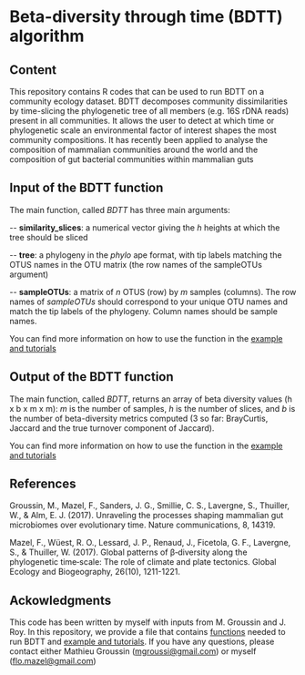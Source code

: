 # Beta-diversity through time (BDTT) algorithm 

## Content 

This repository contains R codes that can be used to run BDTT on a community ecology dataset. BDTT decomposes community dissimilarities by time-slicing the phylogenetic tree of all members (e.g. 16S rDNA reads) present in all communities. It allows the user to detect at which time or phylogenetic scale an environmental factor of interest shapes the most community compositions. It has recently been applied to analyse the composition of mammalian communities around the world and the composition of gut bacterial communities within mammalian guts

## Input of the BDTT function 

The main function, called *BDTT* has three main arguments: 

-- **similarity_slices**: a numerical vector giving the *h* heights at which the tree should be sliced

-- **tree**: a phylogeny in the *phylo* ape format, with tip labels matching the OTUS names in the OTU matrix (the row names of the sampleOTUs argument)

-- **sampleOTUs**: a matrix of *n* OTUS (row) by *m* samples (columns). The row names of *sampleOTUs* should correspond to your unique OTU names and match the tip labels of the phylogeny. 
Column names should be sample names. 

You can find more information on how to use the function in the [example and tutorials](https://github.com/FloMazel/BDTT/blob/master/Tutorial_Examples.pdf)

## Output of the BDTT function 

The main function, called *BDTT*, returns an array of beta diversity values (h x b x m x m): *m* is the number of samples, *h* is the number of slices, and *b* is the number of beta-diversity metrics computed (3 so far: BrayCurtis, Jaccard and the true turnover component of Jaccard).   

You can find more information on how to use the function in the [example and tutorials](https://github.com/FloMazel/BDTT/blob/master/Tutorial_Examples.pdf)

## References

Groussin, M., Mazel, F., Sanders, J. G., Smillie, C. S., Lavergne, S., Thuiller, W., & Alm, E. J. (2017). Unraveling the processes shaping mammalian gut microbiomes over evolutionary time. Nature communications, 8, 14319.

Mazel, F., Wüest, R. O., Lessard, J. P., Renaud, J., Ficetola, G. F., Lavergne, S., & Thuiller, W. (2017). Global patterns of β‐diversity along the phylogenetic time‐scale: The role of climate and plate tectonics. Global Ecology and Biogeography, 26(10), 1211-1221.

## Ackowledgments

This code has been written by myself with inputs from M. Groussin and J. Roy. In this repository, we provide a file that contains [functions](https://github.com/FloMazel/BDTT/blob/master/BDTT_functions.R) needed to run BDTT  and [example and tutorials](https://github.com/FloMazel/BDTT/blob/master/Tutorial_Examples.pdf). If you have any questions, please contact either Mathieu Groussin (mgroussi@gmail.com) or myself (flo.mazel@gmail.com)




